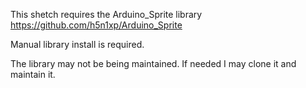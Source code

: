 This shetch requires the Arduino_Sprite library
https://github.com/h5n1xp/Arduino_Sprite

Manual library install is required.

The library may not be being maintained. If needed
I may clone it and maintain it.